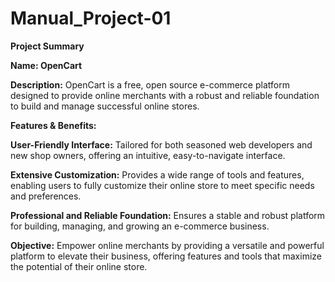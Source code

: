 # Manual_Project-01
**Project Summary**

**Name: OpenCart**

**Description:** OpenCart is a free, open source e-commerce platform designed to provide online merchants with 
            a robust and reliable foundation to build and manage successful online stores.

**Features & Benefits:**

**User-Friendly Interface:** Tailored for both seasoned web developers and new shop owners, offering an intuitive, easy-to-navigate interface.

**Extensive Customization:** Provides a wide range of tools and features, enabling users to fully customize their online store to meet specific needs and preferences.

**Professional and Reliable Foundation:** Ensures a stable and robust platform for building, managing, and growing an e-commerce business.

**Objective:** Empower online merchants by providing a versatile and powerful platform to elevate their business,
          offering features and tools that maximize the potential of their online store.
